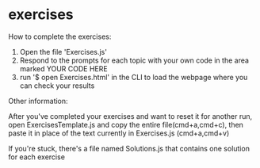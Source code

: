 # exercises
How to complete the exercises:

1. Open the file 'Exercises.js'
2. Respond to the prompts for each topic with your own code in the area marked YOUR CODE HERE
3. run '$ open Exercises.html' in the CLI to load the webpage where you can check your results

Other information:

After you've completed your exercises and want to reset it for another run, open ExercisesTemplate.js
and copy the entire file(cmd+a,cmd+c), then paste it in place of the text currently in Exercises.js
(cmd+a,cmd+v)

If you're stuck, there's a file named Solutions.js that contains one solution for each exercise